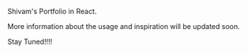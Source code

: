 Shivam's Portfolio in React.


More information about the usage and inspiration will be updated soon.

Stay Tuned!!!!